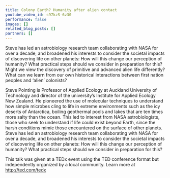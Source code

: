 ```yaml
---
title: Colony Earth? Humanity after alien contact
youtube_video_id: s97kzS-6z30
performance: false
images: []
related_blog_posts: []
partners: []
---
```


Steve has led an astrobiology research team collaborating with NASA for over a decade, and broadened his interests to consider the societal impacts of discovering life on other planets: How will this change our perception of humanity? What practical steps should we consider in preparation for this? Might we view the discovery of primitive and advanced alien life differently? What can we learn from our own historical interactions between first nation peoples and ‘alien’ colonists?

Steve Pointing is Professor of Applied Ecology at Auckland University of Technology and director of the university’s Institute for Applied Ecology New Zealand. He pioneered the use of molecular techniques to understand how simple microbes cling to life in extreme environments such as the icy deserts of Antarctica, boiling geothermal pools and lakes that are ten times more salty than the ocean. This led to interest from NASA astrobiologists, those who seek to understand if life could exist beyond Earth, since the harsh conditions mimic those encountered on the surface of other planets. Steve has led an astrobiology research team collaborating with NASA for over a decade, and broadened his interests to consider the societal impacts of discovering life on other planets: How will this change our perception of humanity? What practical steps should we consider in preparation for this?

This talk was given at a TEDx event using the TED conference format but independently organized by a local community. Learn more at http://ted.com/tedx
